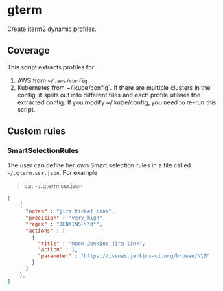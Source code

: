 # gterm

Create iterm2 dynamic profiles.

## Coverage

This script extracts profiles for:

1. AWS from `~/.aws/config`
2. Kubernetes from ~/.kube/config`. If there are multiple clusters in the config, it splits out into different files and each profile utilises the extracted config. If you modify ~/.kube/config, you need to re-run this script.


## Custom rules

### SmartSelectionRules

The user can define her own Smart selection rules in a file called `~/.gterm.ssr.json`. For example

> cat ~/.gterm.ssr.json
```json
[
    {
      "notes" : "jira ticket link",
      "precision" : "very_high",
      "regex" : "JENKINS-\\d*",
      "actions" : [
        {
          "title" : "Open Jenkins jira link",
          "action" : 1,
          "parameter" : "https://issues.jenkins-ci.org/browse/\\0"
        }
      ]
    },
]
```
